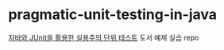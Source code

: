 # pragmatic-unit-testing-in-java
[자바와 JUnit을 활용한 실용주의 단위 테스트](http://www.yes24.com/Product/Goods/75189146) 도서 예제 실습 repo
